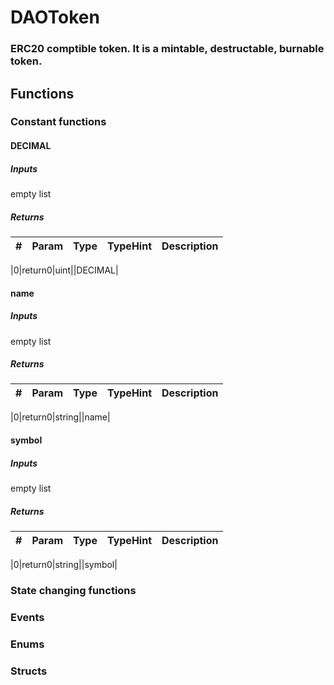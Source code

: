 

















# DAOToken

### ERC20 comptible token. It is a mintable, destructable, burnable token.




## Functions




### Constant functions



#### DECIMAL





##### Inputs



empty list




##### Returns



|#  |Param|Type|TypeHint|Description|
|---|-----|----|--------|-----------|


|0|return0|uint||DECIMAL|






#### name





##### Inputs



empty list




##### Returns



|#  |Param|Type|TypeHint|Description|
|---|-----|----|--------|-----------|


|0|return0|string||name|






#### symbol





##### Inputs



empty list




##### Returns



|#  |Param|Type|TypeHint|Description|
|---|-----|----|--------|-----------|


|0|return0|string||symbol|











### State changing functions









### Events







### Enums







### Structs


